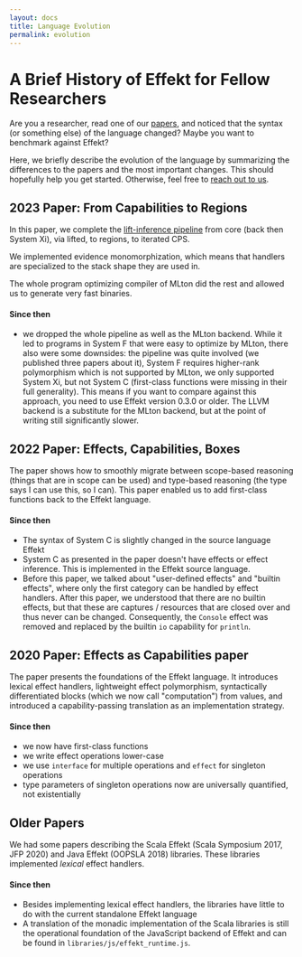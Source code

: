 ```yaml
---
layout: docs
title: Language Evolution
permalink: evolution
---
```


# A Brief History of Effekt for Fellow Researchers
Are you a researcher, read one of our [papers](./publications), and noticed that
the syntax (or something else) of the language changed?
Maybe you want to benchmark against Effekt?

Here, we briefly describe the evolution of the language by summarizing the differences to the papers and the most important changes.
This should hopefully help you get started. Otherwise, feel free to [reach out to us](https://se.cs.uni-tuebingen.de/team/brachthaeuser/).

## 2023 Paper: From Capabilities to Regions
In this paper, we complete the [lift-inference pipeline](https://effekt-lang.org/docs/implementation/lift-inference) from core (back then System Xi),
via lifted, to regions, to iterated CPS.

We implemented evidence monomorphization, which means that handlers are specialized to the stack shape they are used in.

The whole program optimizing compiler of MLton did the rest and allowed us to generate very fast binaries.

#### Since then
- we dropped the whole pipeline as well as the MLton backend. While it led to programs in System F that were easy to optimize by MLton, there also were some downsides: the pipeline was quite involved (we published three papers about it), System F requires higher-rank polymorphism which is not supported by MLton, we only supported System Xi, but not System C (first-class functions were missing in their full generality). This means if you want to compare against this approach, you need to use Effekt version 0.3.0 or older. The LLVM backend is a substitute for the MLton backend, but at the point of writing still significantly slower.

## 2022 Paper: Effects, Capabilities, Boxes
The paper shows how to smoothly migrate between scope-based reasoning (things that are in scope can be used) and type-based reasoning (the type says I can use this, so I can).
This paper enabled us to add first-class functions back to the Effekt language.

#### Since then
- The syntax of System C is slightly changed in the source language Effekt
- System C as presented in the paper doesn't have effects or effect inference. This is implemented in the Effekt source language.
- Before this paper, we talked about "user-defined effects" and "builtin effects", where only the first category can be handled by effect handlers. After this paper, we understood that there are no builtin effects, but that these are captures / resources that are closed over and thus never can be changed. Consequently, the `Console` effect was removed and replaced by the builtin `io` capability for `println`.

## 2020 Paper: Effects as Capabilities paper
The paper presents the foundations of the Effekt language. It introduces lexical effect handlers, lightweight effect polymorphism, syntactically differentiated blocks (which we now call "computation") from values, and introduced a capability-passing translation as an implementation strategy.

#### Since then
- we now have first-class functions
- we write effect operations lower-case
- we use `interface` for multiple operations and `effect` for singleton operations
- type parameters of singleton operations now are universally quantified, not existentially

## Older Papers
We had some papers describing the Scala Effekt (Scala Symposium 2017, JFP 2020) and Java Effekt (OOPSLA 2018) libraries. These libraries implemented _lexical_ effect handlers.

#### Since then
- Besides implementing lexical effect handlers, the libraries have little to do with the current standalone Effekt language
- A translation of the monadic implementation of the Scala libraries is still the operational foundation of the JavaScript backend of Effekt and can be found in `libraries/js/effekt_runtime.js`.
